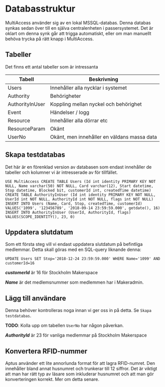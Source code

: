 Databasstruktur
===============
MultiAccess använder sig av en lokal MSSQL-databas. Denna databas synkas sedan över till en själva centralenheten i passersystemet. Det är oklart om denna synk går att trigga automatiskt, eller om man manuellt behöva trycka på rätt knapp i MultiAccess.


Tabeller
--------
Det finns ett antal tabeller som är intressanta

| Tabell             | Beskrivning                                 |
|--------------------|---------------------------------------------|
| Users              | Innehåller alla nycklar i systemet          |
| Authority          | Behörigheter                                |
| AuthorityInUser    | Koppling mellan nyckel och behörighet       |
| Event              | Händelser / logg                            |
| Resource           | Innehåller alla dörrar etc                  |
| ResourceParam      | Okänt                                       |
| UserNo             | Okänt, men innehåller en väldans massa data |


Skapa testdatabas
-----------------
Det här är en förenklad version av databasen som endast innehåller de tabeller och kolumner vi är intresserade av för tillfället.

`
USE MultiAccess
CREATE TABLE Users (Id int identity PRIMARY KEY NOT NULL, Name varchar(50) NOT NULL, Card varchar(12), Start datetime, Stop datetime, Blocked bit, customerId int, createdTime datetime)
CREATE TABLE AuthorityInUser (Id int identity PRIMARY KEY NOT NULL, UserId int NOT NULL, AuthorityId int NOT NULL, flags int NOT NULL)
INSERT INTO Users (Name, Card, Stop, createdTime, customerId) VALUES('1099', '123456789', '2018-09-14 23:59:59.000', getdate(), 16)
INSERT INTO AuthorityInUser (UserId, AuthorityId, flags) VALUES(SCOPE_IDENTITY(), 23, 0)
`


Uppdatera slutdatum
-------------------
Som ett första steg vill vi endast uppdatera slutdatum på befintliga medlemmar. Detta skall göras med en SQL-query liknande denna:

`UPDATE Users SET Stop='2018-12-24 23:59:59.000' WHERE Name='1099' AND customerId=16`

***customerId*** är 16 för Stockholm Makerspace

***Name*** är det medlemsnummer som medlemmen har i Makeradmin.


Lägg till användare
-------------------
Denna behöver kontrolleras noga innan vi ger oss in på detta. Se `Skapa testdatabas`. 

**TODO**: Kolla upp om tabellen `UserNo` har någon påverkan.

***AuthorityId*** är 23 för vanliga medlemmar på Stockholm Makerspace


Konvertera RFID-nummer
----------------------
Aptus använder ett lite annorlunda format för att lagra RFID-numret. Den innehåller bland annat husnumret och trunkerar till 12 siffror. Det är viktigt att man har rätt typ av läsare som inkluderar husnumret och att man gör konverteringen korrekt. Mer om detta senare.